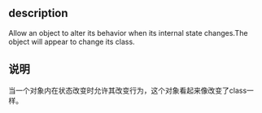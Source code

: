 ## description
Allow an object to alter its behavior when its internal state changes.The object will appear to change its class.

## 说明
当一个对象内在状态改变时允许其改变行为，这个对象看起来像改变了class一样。
